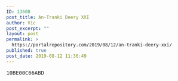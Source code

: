 ```yaml
---
ID: 13608
post_title: An-Tranki Deery XXI
author: Vic
post_excerpt: ""
layout: post
permalink: >
  https://portalrepository.com/2019/08/12/an-tranki-deery-xxi/
published: true
post_date: 2019-08-12 11:36:49
---
```

<pre>10BE00C66ABD</pre>